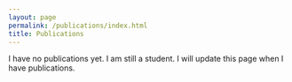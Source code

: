 ```yaml
---
layout: page
permalink: /publications/index.html
title: Publications
---
```


I have no publications yet. I am still a student. I will update this page when I have publications.
